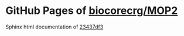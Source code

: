 GitHub Pages of [biocorecrg/MOP2](https://github.com/biocorecrg/MOP2.git)
===
Sphinx html documentation of [23437df3](https://github.com/biocorecrg/MOP2/tree/23437df3322531fc0447b03370ca4338696f2f00)
